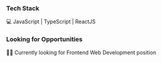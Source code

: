 <h3>Tech Stack</h3>

💻    JavaScript | TypeScript | ReactJS


<h3>Looking for Opportunities</h3>

 👨‍💻   Currently looking for Frontend Web Development position 
